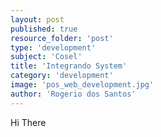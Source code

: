 ```yaml
---
layout: post
published: true
resource_folder: 'post'
type: 'development'
subject: 'Cosel'
title: 'Integrando System'
category: 'development'
image: 'pos_web_development.jpg'
author: 'Rogerio dos Santos'
---
```

<div>Hi There</div>